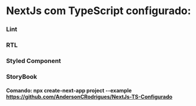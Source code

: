 # NextJs com TypeScript configurado:

### Lint
### RTL
### Styled Component
### StoryBook

#### Comando: npx create-next-app project --example https://github.com/AndersonCRodrigues/NextJs-TS-Configurado
